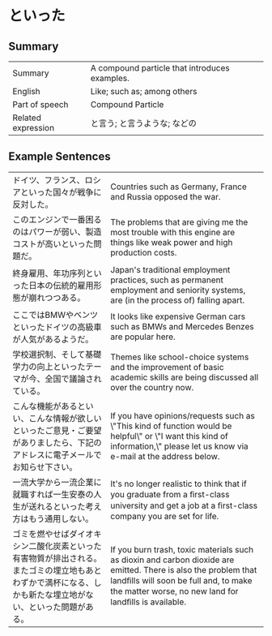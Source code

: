 # といった

## Summary

<table><tr>   <td>Summary</td>   <td>A compound particle that introduces examples.</td></tr><tr>   <td>English</td>   <td>Like; such as; among others</td></tr><tr>   <td>Part of speech</td>   <td>Compound Particle</td></tr><tr>   <td>Related expression</td>   <td>と言う; と言うような; などの</td></tr></table>

## Example Sentences

<table><tr>   <td>ドイツ、フランス、ロシアといった国々が戦争に反対した。</td>   <td>Countries such as Germany, France and Russia opposed the war.</td></tr><tr>   <td>このエンジンで一番困るのはパワーが弱い、製造コストが高いといった問題だ。</td>   <td>The problems that are giving me the most trouble with this engine are things like weak power and high production costs.</td></tr><tr>   <td>終身雇用、年功序列といった日本の伝統的雇用形態が崩れつつある。</td>   <td>Japan's traditional employment practices, such as permanent employment and seniority systems, are (in the process of) falling apart.</td></tr><tr>   <td>ここではBMWやベンツといったドイツの高級車が人気があるようだ。</td>   <td>It looks like expensive German cars such as BMWs and Mercedes Benzes are popular here.</td></tr><tr>   <td>学校選択制、そして基礎学力の向上といったテーマが今、全国で議論されている。</td>   <td>Themes like school-choice systems and the improvement of basic academic skills are being discussed all over the country now.</td></tr><tr>   <td>こんな機能があるといい、こんな情報が欲しいといったご意見・ご要望がありましたら、下記のアドレスに電子メールでお知らせ下さい。</td>   <td>If you have opinions/requests such as \"This kind of function would be helpful\" or \"I want this kind of information,\" please let us know via e-mail at the address below.</td></tr><tr>   <td>一流大学から一流企業に就職すれば一生安泰の人生が送れるといった考え方はもう通用しない。</td>   <td>It's no longer realistic to think that if you graduate from a ﬁrst-class university and get a job at a ﬁrst-class company you are set for life.</td></tr><tr>   <td>ゴミを燃やせばダイオキシン二酸化炭素といった有害物質が排出される。またゴミの埋立地もあとわずかで満杯になる、しかも新たな埋立地がない、といった問題がある。</td>   <td>If you burn trash, toxic materials such as dioxin and carbon dioxide are emitted. There is also the problem that landﬁlls will soon be full and, to make the matter worse, no new land for landﬁlls is available.</td></tr></table>

